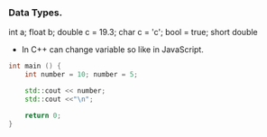 ### Data Types.
int a;
float b; 
double c = 19.3;
char c = 'c'; 
bool = true;
short
double

* In C++ can change variable so like in JavaScript.

```C++
int main () {
	int number = 10; number = 5;

	std::cout << number;
	std::cout <<"\n";

	return 0;
}
```